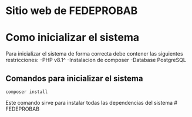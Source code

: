 # Sitio web de FEDEPROBAB
# Como inicializar el sistema
Para inicializar el sistema de forma correcta debe contener las siguientes restricciones:
-PHP v8.1^
-Instalacion de composer
-Database PostgreSQL
## Comandos para inicializar el sistema
```shell
composer install 
```
Este comando sirve para instalar todas las dependencias del sistema
#   F E D E P R O B A B  
 